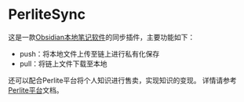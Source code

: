 # PerliteSync
这是一款[Obsidian本地笔记软件](https://obsidian.md/)的同步插件，主要功能如下：
  - push：将本地文件上传至链上进行私有化保存
  - pull：将链上文件下载至本地

还可以配合Perlite平台将个人知识进行售卖，实现知识的变现。
详情请参考[Perlite平台](https://github.com/jethrozz/Perlite)文档。